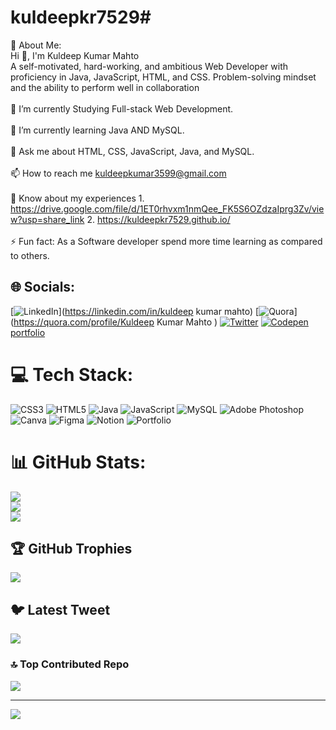 # kuldeepkr7529# 

💫 About Me:<br>Hi 👋, I'm Kuldeep Kumar Mahto<br>A self-motivated, hard-working, and ambitious Web Developer with proficiency in Java, JavaScript, HTML, and CSS. Problem-solving mindset and the ability to perform well in collaboration<br><br>🔭 I’m currently Studying Full-stack Web Development.<br><br>🌱 I’m currently learning Java AND MySQL.<br><br>💬 Ask me about HTML, CSS, JavaScript, Java, and MySQL.<br><br>📫 How to reach me kuldeepkumar3599@gmail.com<br><br>📄 Know about my experiences 1. https://drive.google.com/file/d/1ET0rhvxm1nmQee_FK5S6OZdzaIprg3Zv/view?usp=share_link
2. https://kuldeepkr7529.github.io/ <br><br>⚡ Fun fact: As a Software developer spend more time learning as compared to others.


## 🌐 Socials:
[![LinkedIn](https://img.shields.io/badge/LinkedIn-%230077B5.svg?logo=linkedin&logoColor=white)](https://linkedin.com/in/kuldeep kumar mahto) [![Quora](https://img.shields.io/badge/Quora-%23B92B27.svg?logo=Quora&logoColor=white)](https://quora.com/profile/Kuldeep Kumar Mahto ) [![Twitter](https://img.shields.io/badge/Twitter-%231DA1F2.svg?logo=Twitter&logoColor=white)](https://twitter.com/@kuldeep75293599) [![Codepen](https://img.shields.io/badge/Codepen-000000?style=for-the-badge&logo=codepen&logoColor=white)](https://codepen.io/@kuldeepkr7529) 
<a href="https://kuldeepkr7529.github.io/">portfolio</a>

# 💻 Tech Stack:
![CSS3](https://img.shields.io/badge/css3-%231572B6.svg?style=for-the-badge&logo=css3&logoColor=white) ![HTML5](https://img.shields.io/badge/html5-%23E34F26.svg?style=for-the-badge&logo=html5&logoColor=white) ![Java](https://img.shields.io/badge/java-%23ED8B00.svg?style=for-the-badge&logo=java&logoColor=white) ![JavaScript](https://img.shields.io/badge/javascript-%23323330.svg?style=for-the-badge&logo=javascript&logoColor=%23F7DF1E) ![MySQL](https://img.shields.io/badge/mysql-%2300f.svg?style=for-the-badge&logo=mysql&logoColor=white) ![Adobe Photoshop](https://img.shields.io/badge/adobephotoshop-%2331A8FF.svg?style=for-the-badge&logo=adobephotoshop&logoColor=white) ![Canva](https://img.shields.io/badge/Canva-%2300C4CC.svg?style=for-the-badge&logo=Canva&logoColor=white) 	![Figma](https://img.shields.io/badge/figma-%23F24E1E.svg?style=for-the-badge&logo=figma&logoColor=white) ![Notion](https://img.shields.io/badge/Notion-%23000000.svg?style=for-the-badge&logo=notion&logoColor=white) ![Portfolio](https://img.shields.io/badge/Portfolio-%23000000.svg?style=for-the-badge&logo=firefox&logoColor=#FF7139)
# 📊 GitHub Stats:
![](https://github-readme-stats.vercel.app/api?username=kuldeepkr7529&theme=default&hide_border=false&include_all_commits=false&count_private=true)<br/>
![](https://github-readme-streak-stats.herokuapp.com/?user=kuldeepkr7529&theme=default&hide_border=false)<br/>
![](https://github-readme-stats.vercel.app/api/top-langs/?username=kuldeepkr7529&theme=default&hide_border=false&include_all_commits=false&count_private=true&layout=compact)

## 🏆 GitHub Trophies
![](https://github-profile-trophy.vercel.app/?username=kuldeepkr7529&theme=radical&no-frame=false&no-bg=true&margin-w=4)

## 🐦 Latest Tweet
[![](https://gtce.itsvg.in/api?username=@kuldeep75293599)](https://github.com/VishwaGauravIn/github-twitter-card-embed)

### 🔝 Top Contributed Repo
![](https://github-contributor-stats.vercel.app/api?username=kuldeepkr7529&limit=5&theme=matrix&combine_all_yearly_contributions=true)

---
[![](https://visitcount.itsvg.in/api?id=kuldeepkr7529&icon=0&color=12)](https://visitcount.itsvg.in)


